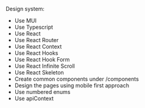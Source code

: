 Design system:
- Use MUI
- Use Typescript
- Use React
- Use React Router
- Use React Context
- Use React Hooks
- Use React Hook Form
- Use React Infinite Scroll
- Use React Skeleton
- Create common components under /components
- Design the pages using mobile first approach
- Use numbered enums
- Use apiContext